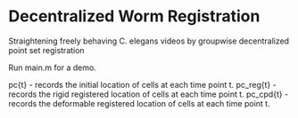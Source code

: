 # Decentralized Worm Registration
 Straightening freely behaving C. elegans videos by groupwise decentralized point set registration

Run main.m for a demo.

pc{t} - records the initial location of cells at each time point t.
pc_reg{t} - records the rigid registered location of cells at each time point t.
pc_cpd{t} - records the deformable registered location of cells at each time point t.
